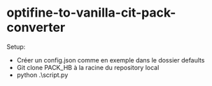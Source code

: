 # optifine-to-vanilla-cit-pack-converter

Setup:
- Créer un config.json comme en exemple dans le dossier defaults
- Git clone PACK_HB à la racine du repository local
- python .\script.py